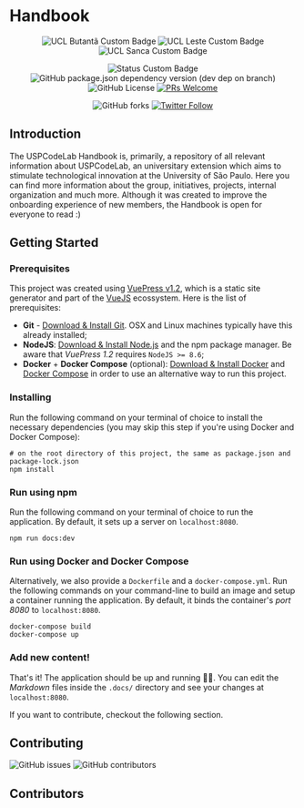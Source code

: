 # Handbook

<p align="center">
    <img alt="UCL Butantã Custom Badge" src="https://img.shields.io/badge/codelab-butantã-ff690a"/>
    <img alt="UCL Leste Custom Badge" src="https://img.shields.io/badge/codelab-leste-ff029e"/>
    <img alt="UCL Sanca Custom Badge" src="https://img.shields.io/badge/codelab-sanca-5ec8ae"/>
</p>

<p align="center">
    <img alt="Status Custom Badge"src="https://img.shields.io/badge/status-🚀-success"/>
    <img alt="GitHub package.json dependency version (dev dep on branch)" src="https://img.shields.io/github/package-json/dependency-version/uspcodelab/handbook/dev/vuepress?style=flat"/>
    <img alt="GitHub License" src="https://img.shields.io/github/license/uspcodelab/handbook?style=flat"/>
    <a href="https://github.com/uspcodelab/handbook/blob/master/CONTRIBUTING.md"><img alt="PRs Welcome" src="https://img.shields.io/badge/PRs-welcome-brightgreen.svg?style=flat"/></a>
</p>

<p align="center">
    <img alt="GitHub forks" src="https://img.shields.io/github/forks/uspcodelab/handbook?style=social">
    <a href="https://twitter.com/uspcodelab"><img alt="Twitter Follow" src="https://img.shields.io/twitter/follow/uspcodelab?style=social"></a>
</p>

## Introduction

The USPCodeLab Handbook is, primarily, a repository of all relevant information about USPCodeLab, an universitary extension which aims to stimulate technological innovation at the University of São Paulo. Here you can find more information about the group, initiatives, projects, internal organization and much more. Although it was created to improve the onboarding experience of new members, the Handbook is open for everyone to read :)

## Getting Started

### Prerequisites

This project was created using [VuePress v1.2][1], which is a static site generator and part of the [VueJS][2] ecossystem. Here is the list of prerequisites:

* **Git** - [Download & Install Git][3]. OSX and Linux machines typically have this already installed;
* **NodeJS**: [Download & Install Node.js][4] and the npm package manager. Be aware that _VuePress 1.2_ requires `NodeJS >= 8.6`;
* **Docker** + **Docker Compose** (optional): [Download & Install Docker][5] and [Docker Compose][6] in order to use an alternative way to run this project.

### Installing

Run the following command on your terminal of choice to install the necessary dependencies (you may skip this step if you're using Docker and Docker Compose):

```shell
# on the root directory of this project, the same as package.json and package-lock.json
npm install
```

### Run using npm

Run the following command on your terminal of choice to run the application. By default, it sets up a server on `localhost:8080`.

```shell
npm run docs:dev
```

### Run using Docker and Docker Compose

Alternatively, we also provide a `Dockerfile` and a `docker-compose.yml`. Run the following commands on your command-line to build an image and setup a container running the application. By default, it binds the container's _port 8080_ to `localhost:8080`.

```shell
docker-compose build
docker-compose up
```

### Add new content!

That's it! The application should be up and running 🚀🚀. You can edit the _Markdown_ files inside the `.docs/` directory and see your changes at `localhost:8080`.

If you want to contribute, checkout the following section.

## Contributing

![GitHub issues](https://img.shields.io/github/issues/uspcodelab/handbook?style=flat)
![GitHub contributors](https://img.shields.io/github/contributors/uspcodelab/handbook?style=flat)

## Contributors


[1]: https://vuepress.vuejs.org/
[2]: https://vuejs.org/
[3]: https://git-scm.com/downloads
[4]: https://nodejs.org/en/download/
[5]: https://docs.docker.com/install/
[6]: https://docs.docker.com/compose/install/